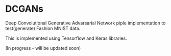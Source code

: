 # DCGANs

Deep Convolutional Generative Advarsarial Network piple implementation to test(generate) Fashion MNIST data.

This is implemented using Tensorflow and Keras libraries.


(In progress - will be updated soon)
